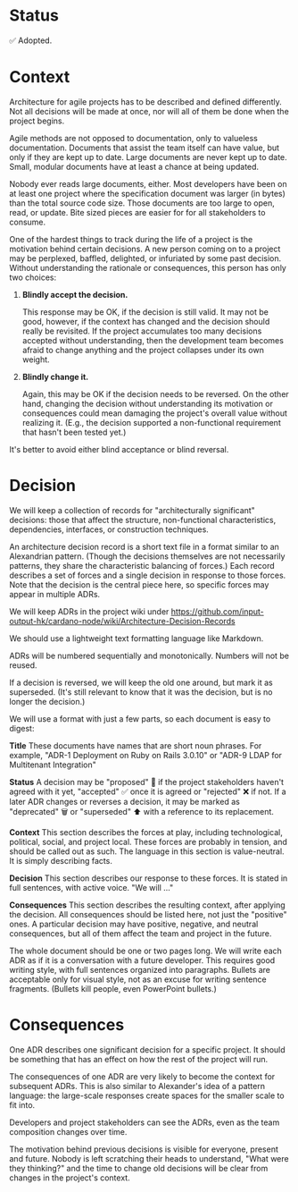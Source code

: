 # Status

✅ Adopted.

# Context

Architecture for agile projects has to be described and defined differently. Not all decisions will be made at once, nor will all of them be done when the project begins.

Agile methods are not opposed to documentation, only to valueless documentation. Documents that assist the team itself can have value, but only if they are kept up to date. Large documents are never kept up to date. Small, modular documents have at least a chance at being updated.

Nobody ever reads large documents, either. Most developers have been on at least one project where the specification document was larger (in bytes) than the total source code size. Those documents are too large to open, read, or update. Bite sized pieces are easier for for all stakeholders to consume.

One of the hardest things to track during the life of a project is the motivation behind certain decisions. A new person coming on to a project may be perplexed, baffled, delighted, or infuriated by some past decision. Without understanding the rationale or consequences, this person has only two choices:

1. **Blindly accept the decision.**

   This response may be OK, if the decision is still valid. It may not be good, however, if the context has changed and the decision should 
   really be revisited. If the project accumulates too many decisions accepted without understanding, then the development team becomes 
   afraid to change anything and the project collapses under its own weight.

2. **Blindly change it.**

   Again, this may be OK if the decision needs to be reversed. On the other hand, changing the decision without understanding its motivation 
   or consequences could mean damaging the project's overall value without realizing it. (E.g., the decision supported a non-functional 
   requirement that hasn't been tested yet.)

It's better to avoid either blind acceptance or blind reversal.

# Decision

We will keep a collection of records for "architecturally significant" decisions: those that affect the structure, non-functional characteristics, dependencies, interfaces, or construction techniques.

An architecture decision record is a short text file in a format similar to an Alexandrian pattern. (Though the decisions themselves are not necessarily patterns, they share the characteristic balancing of forces.) Each record describes a set of forces and a single decision in response to those forces. Note that the decision is the central piece here, so specific forces may appear in multiple ADRs.

We will keep ADRs in the project wiki under https://github.com/input-output-hk/cardano-node/wiki/Architecture-Decision-Records

We should use a lightweight text formatting language like Markdown.

ADRs will be numbered sequentially and monotonically. Numbers will not be reused.

If a decision is reversed, we will keep the old one around, but mark it as superseded. (It's still relevant to know that it was the decision, but is no longer the decision.)

We will use a format with just a few parts, so each document is easy to digest:

**Title** These documents have names that are short noun phrases. For example, "ADR-1 Deployment on Ruby on Rails 3.0.10" or "ADR-9 LDAP for Multitenant Integration"

**Status** A decision may be "proposed" 📜 if the project stakeholders haven't agreed with it yet, "accepted" ✅ once it is agreed or "rejected" ❌ if not. If a later ADR changes or reverses a decision, it may be marked as "deprecated" 🗑️ or "superseded" ⬆️ with a reference to its replacement.

**Context** This section describes the forces at play, including technological, political, social, and project local. These forces are probably in tension, and should be called out as such. The language in this section is value-neutral. It is simply describing facts.

**Decision** This section describes our response to these forces. It is stated in full sentences, with active voice. "We will …"

**Consequences** This section describes the resulting context, after applying the decision. All consequences should be listed here, not just the "positive" ones. A particular decision may have positive, negative, and neutral consequences, but all of them affect the team and project in the future.

The whole document should be one or two pages long. We will write each ADR as if it is a conversation with a future developer. This requires good writing style, with full sentences organized into paragraphs. Bullets are acceptable only for visual style, not as an excuse for writing sentence fragments. (Bullets kill people, even PowerPoint bullets.)

# Consequences

One ADR describes one significant decision for a specific project. It should be something that has an effect on how the rest of the project will run.

The consequences of one ADR are very likely to become the context for subsequent ADRs. This is also similar to Alexander's idea of a pattern language: the large-scale responses create spaces for the smaller scale to fit into.

Developers and project stakeholders can see the ADRs, even as the team composition changes over time.

The motivation behind previous decisions is visible for everyone, present and future. Nobody is left scratching their heads to understand, "What were they thinking?" and the time to change old decisions will be clear from changes in the project's context.
